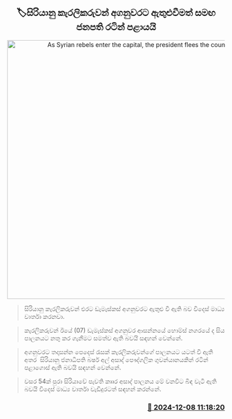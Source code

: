 <p align='center'><b><h2 align='center' title='As Syrian rebels enter the capital, the president flees the country'>🏷සිරියානු කැරලිකරුවන් අගනුවරට ඇතුළුවීමත් සමඟ ජනපති රටින් පළායයි</h2></b></p>
<p align='center'><img src='https://helakuru.sgp1.cdn.digitaloceanspaces.com/esana/images/lib/syria-yy.jpg' width='600' alt='As Syrian rebels enter the capital, the president flees the country'></p>

> සිරියානු කැරලිකරුවන් එරට ඩැමැස්කස් අගනුවරට ඇතුළු වී ඇති බව විදෙස් මාධ්‍ය වාර්තා කරනවා.

> කැරලිකරුවන් ඊයේ (07) ඩැමැස්කස් අගනුවර ආසන්නයේ හොම්ස් නගරයේ ද සිය පාලනයට නතු කර ගැනීමට සමත්ව ඇති බවයි සඳහන් වෙන්නේ.

> අගනුවරට තදාසන්න පෙදෙස් රැසක් කැරලිකරුවන්ගේ පාලනයට යටත් වී ඇති අතර  සිරියානු ජනාධිපති බෂර් අල් අසාද් පෞද්ගලික ගුවන්යානයකින් රටින් පළාගොස් ඇති බවයි සඳහන් වෙන්නේ.

> වසර 54ක් පුරා සිරියාවේ පැවති කෘෘර අසාද් පාලනය මේ වනවිට බිඳ වැටී ඇති බවයි විදෙස් මාධ්‍ය වාර්තා වැඩිදුරටත් සඳහන් කරන්නේ. 



<h3 align='right'><a href='https://www.helakuru.lk/esana/p/105741/'>📅 2024-12-08 11:18:20</a></h3>
